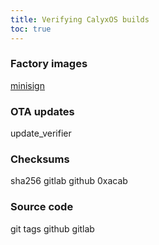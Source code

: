 ```yaml
---
title: Verifying CalyxOS builds
toc: true
---
```


### Factory images
[minisign](https://jedisct1.github.io/minisign/)

### OTA updates
update_verifier

### Checksums
sha256
gitlab
github
0xacab

### Source code
git tags
github
gitlab